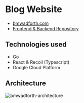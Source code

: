 # Blog Website
- [bmwadforth.com](https://bmwadforth.com)
- [Frontend & Backend Repository](https://github.com/bmwadforth/blog-backend)

## Technologies used
- Go
- React & Recoil (Typescript)
- Google Cloud Platform

## Architecture
![bmwadforth-architecture](https://cdn.bmwadforth.com/bmwadforth-architecture.svg)
